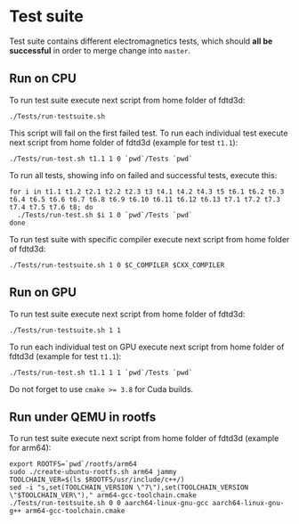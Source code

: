 # Test suite

Test suite contains different electromagnetics tests, which should **all be successful** in order to merge change into `master`.

## Run on CPU

To run test suite execute next script from home folder of fdtd3d:
```
./Tests/run-testsuite.sh
```

This script will fail on the first failed test. To run each individual test execute next script from home folder of fdtd3d (example for test `t1.1`):
```
./Tests/run-test.sh t1.1 1 0 `pwd`/Tests `pwd`
```

To run all tests, showing info on failed and successful tests, execute this:
```
for i in t1.1 t1.2 t2.1 t2.2 t2.3 t3 t4.1 t4.2 t4.3 t5 t6.1 t6.2 t6.3 t6.4 t6.5 t6.6 t6.7 t6.8 t6.9 t6.10 t6.11 t6.12 t6.13 t7.1 t7.2 t7.3 t7.4 t7.5 t7.6 t8; do
  ./Tests/run-test.sh $i 1 0 `pwd`/Tests `pwd`
done
```

To run test suite with specific compiler execute next script from home folder of fdtd3d:
```
./Tests/run-testsuite.sh 1 0 $C_COMPILER $CXX_COMPILER
```

## Run on GPU

To run test suite execute next script from home folder of fdtd3d:
```
./Tests/run-testsuite.sh 1 1
```

To run each individual test on GPU execute next script from home folder of fdtd3d (example for test `t1.1`):
```
./Tests/run-test.sh t1.1 1 1 `pwd`/Tests `pwd`
```

Do not forget to use `cmake >= 3.8` for Cuda builds.

## Run under QEMU in rootfs

To run test suite execute next script from home folder of fdtd3d (example for arm64):
```
export ROOTFS=`pwd`/rootfs/arm64
sudo ./create-ubuntu-rootfs.sh arm64 jammy
TOOLCHAIN_VER=$(ls $ROOTFS/usr/include/c++/)
sed -i "s,set(TOOLCHAIN_VERSION \"7\"),set(TOOLCHAIN_VERSION \"$TOOLCHAIN_VER\")," arm64-gcc-toolchain.cmake
./Tests/run-testsuite.sh 0 0 aarch64-linux-gnu-gcc aarch64-linux-gnu-g++ arm64-gcc-toolchain.cmake
```
